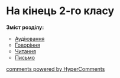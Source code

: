 <div id="hypercomments_widget" class="js-hypercomments-widget invisible"></div>

# На кінець 2-го класу

<p><b>Зміст розділу:</b></p>
<ul type="circle">
<li><a href="https://edera.gitbooks.io/ed-era-book-mon-english-special/content/2/audiyuvannya.html">Аудіювання</a></li>
<li><a href="https://edera.gitbooks.io/ed-era-book-mon-english-special/content/2/govorinnya.html">Говоріння</a></li>
<li><a href="https://edera.gitbooks.io/ed-era-book-mon-english-special/content/2/chitannya.html">Читання</a></li>
<li><a href="https://edera.gitbooks.io/ed-era-book-mon-english-special/content/2/pysmo.html">Письмо</a></li>
</ul>

<div class="js-hypercomments-container">
    <a href="http://hypercomments.com" class="hc-link" title="comments widget">comments powered by HyperComments</a>
</div>